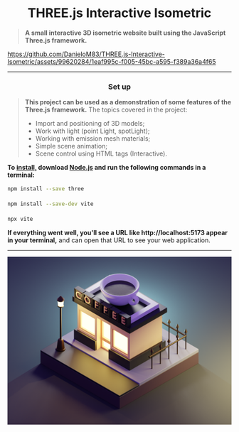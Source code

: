 <h1 align="center">THREE.js Interactive Isometric</h1>

> **A small interactive 3D isometric website built using the JavaScript Three.js framework.**
>

https://github.com/DanieloM83/THREE.js-Interactive-Isometric/assets/99620284/1eaf995c-f005-45bc-a595-f389a36a4f65

***

<h3 align="center"><strong>Set up</strong></h3>

> **This project can be used as a demonstration of some features of the Three.js framework.** The topics covered in the project:
> - Import and positioning of 3D models;
> - Work with light (point Light, spotLight);
> - Working with emission mesh materials;
> - Simple scene animation;
> - Scene control using HTML tags (Interactive).
>

**To <a href="https://threejs.org/docs/index.html#manual/en/introduction/Installation">install,</a> download <a href="https://nodejs.org/">Node.js</a> and run the following commands in a terminal:**
```bash
npm install --save three

npm install --save-dev vite

npx vite    
```
**If everything went well, you'll see a URL like http://localhost:5173 appear in your terminal,** and can open that URL to see your web application.

***


![My Work](./static/CoffeeHouseIsometric.png)

